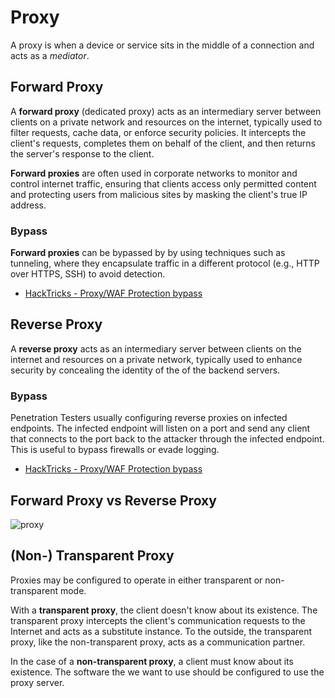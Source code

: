 # Proxy

A proxy is when a device or service sits in the middle of a connection and acts
as a *mediator*.

## Forward Proxy

A **forward proxy** (dedicated proxy) acts as an intermediary server between
clients on a private network and resources on the internet, typically used to
filter requests, cache data, or enforce security policies. It intercepts the
client's requests, completes them on behalf of the client, and then returns the
server's response to the client.

**Forward proxies** are often used in corporate networks to monitor and control
internet traffic, ensuring that clients access only permitted content and protecting
users from malicious sites by masking the client's true IP address.

### Bypass

**Forward proxies** can be bypassed by by using techniques such as tunneling,
where they encapsulate traffic in a different protocol (e.g., HTTP over HTTPS,
SSH) to avoid detection.

- [HackTricks - Proxy/WAF Protection bypass](https://book.hacktricks.wiki/en/pentesting-web/proxy-waf-protections-bypass.html)

## Reverse Proxy

A **reverse proxy** acts as an intermediary server between clients on the
internet and resources on a private network, typically used to enhance security
by concealing the identity of the of the backend servers.


### Bypass

Penetration Testers usually configuring reverse proxies on infected endpoints.
The infected endpoint will listen on a port and send any client that connects to
the port back to the attacker through the infected endpoint. This is useful to
bypass firewalls or evade logging.

- [HackTricks - Proxy/WAF Protection bypass](https://book.hacktricks.wiki/en/pentesting-web/proxy-waf-protections-bypass.html)

## Forward Proxy vs Reverse Proxy

![proxy](./pics/proxy-01.png)

## (Non-) Transparent Proxy

Proxies may be configured to operate in either transparent or non-transparent
mode.

With a **transparent proxy**, the client doesn't know about its existence.
The transparent proxy intercepts the client's communication requests to the
Internet and acts as a substitute instance. To the outside, the transparent
proxy, like the non-transparent proxy, acts as a communication partner.

In the case of a **non-transparent proxy**, a client must know about its
existence. The software the we want to use should be configured to use the proxy
server.

